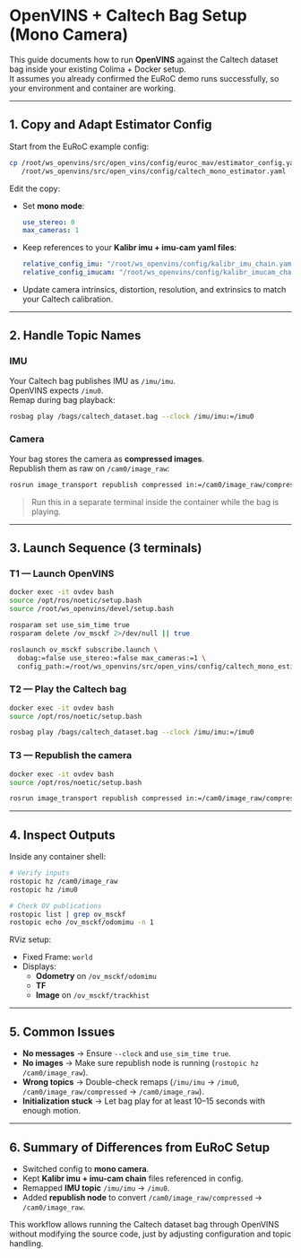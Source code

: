 # OpenVINS + Caltech Bag Setup (Mono Camera)

This guide documents how to run **OpenVINS** against the Caltech dataset bag inside your existing Colima + Docker setup.  
It assumes you already confirmed the EuRoC demo runs successfully, so your environment and container are working.

---

## 1. Copy and Adapt Estimator Config

Start from the EuRoC example config:

```bash
cp /root/ws_openvins/src/open_vins/config/euroc_mav/estimator_config.yaml \
   /root/ws_openvins/src/open_vins/config/caltech_mono_estimator.yaml
```

Edit the copy:

- Set **mono mode**:
  ```yaml
  use_stereo: 0
  max_cameras: 1
  ```
- Keep references to your **Kalibr imu + imu-cam yaml files**:
  ```yaml
  relative_config_imu: "/root/ws_openvins/config/kalibr_imu_chain.yaml"
  relative_config_imucam: "/root/ws_openvins/config/kalibr_imucam_chain.yaml"
  ```
- Update camera intrinsics, distortion, resolution, and extrinsics to match your Caltech calibration.

---

## 2. Handle Topic Names

### IMU
Your Caltech bag publishes IMU as `/imu/imu`.  
OpenVINS expects `/imu0`.  
Remap during bag playback:
```bash
rosbag play /bags/caltech_dataset.bag --clock /imu/imu:=/imu0
```

### Camera
Your bag stores the camera as **compressed images**.  
Republish them as raw on `/cam0/image_raw`:

```bash
rosrun image_transport republish compressed in:=/cam0/image_raw/compressed raw out:=/cam0/image_raw
```

> Run this in a separate terminal inside the container while the bag is playing.

---

## 3. Launch Sequence (3 terminals)

### T1 — Launch OpenVINS
```bash
docker exec -it ovdev bash
source /opt/ros/noetic/setup.bash
source /root/ws_openvins/devel/setup.bash

rosparam set use_sim_time true
rosparam delete /ov_msckf 2>/dev/null || true

roslaunch ov_msckf subscribe.launch \
  dobag:=false use_stereo:=false max_cameras:=1 \
  config_path:=/root/ws_openvins/src/open_vins/config/caltech_mono_estimator.yaml
```

### T2 — Play the Caltech bag
```bash
docker exec -it ovdev bash
source /opt/ros/noetic/setup.bash

rosbag play /bags/caltech_dataset.bag --clock /imu/imu:=/imu0
```

### T3 — Republish the camera
```bash
docker exec -it ovdev bash
source /opt/ros/noetic/setup.bash

rosrun image_transport republish compressed in:=/cam0/image_raw/compressed raw out:=/cam0/image_raw
```

---

## 4. Inspect Outputs

Inside any container shell:

```bash
# Verify inputs
rostopic hz /cam0/image_raw
rostopic hz /imu0

# Check OV publications
rostopic list | grep ov_msckf
rostopic echo /ov_msckf/odomimu -n 1
```

RViz setup:
- Fixed Frame: `world`
- Displays:
  - **Odometry** on `/ov_msckf/odomimu`
  - **TF**
  - **Image** on `/ov_msckf/trackhist`

---

## 5. Common Issues

- **No messages** → Ensure `--clock` and `use_sim_time true`.
- **No images** → Make sure republish node is running (`rostopic hz /cam0/image_raw`).
- **Wrong topics** → Double-check remaps (`/imu/imu` → `/imu0`, `/cam0/image_raw/compressed` → `/cam0/image_raw`).
- **Initialization stuck** → Let bag play for at least 10–15 seconds with enough motion.

---

## 6. Summary of Differences from EuRoC Setup

- Switched config to **mono camera**.
- Kept **Kalibr imu + imu-cam chain** files referenced in config.
- Remapped **IMU topic** `/imu/imu` → `/imu0`.
- Added **republish node** to convert `/cam0/image_raw/compressed` → `/cam0/image_raw`.

This workflow allows running the Caltech dataset bag through OpenVINS without modifying the source code, just by adjusting configuration and topic handling.
